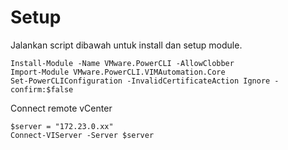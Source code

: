 # Setup
Jalankan script dibawah untuk install dan setup module.

```
Install-Module -Name VMware.PowerCLI -AllowClobber
Import-Module VMware.PowerCLI.VIMAutomation.Core
Set-PowerCLIConfiguration -InvalidCertificateAction Ignore -confirm:$false
```

Connect remote vCenter
```
$server = "172.23.0.xx"
Connect-VIServer -Server $server
```
